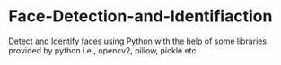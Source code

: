 # Face-Detection-and-Identifiaction
Detect and Identify faces using Python with the help of some libraries provided by python i.e., opencv2, pillow, pickle etc
